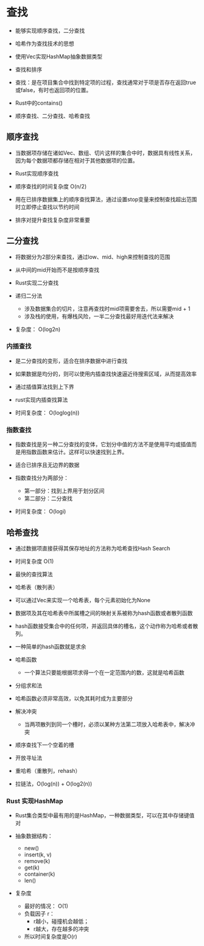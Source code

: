 # 查找

- 能够实现顺序查找，二分查找
- 哈希作为查找技术的思想
- 使用Vec实现HashMap抽象数据类型

- 查找和排序

- 查找：是在项目集合中找到特定项的过程，查找通常对于项是否存在返回true或false，有时也返回项的位置。

- Rust中的contains()

- 顺序查找、二分查找、哈希查找

## 顺序查找

- 当数据项存储在诸如Vec、数组、切片这样的集合中时，数据具有线性关系，因为每个数据项都存储在相对于其他数据项的位置。

- Rust实现顺序查找

- 顺序查找的时间复杂度 O(n/2)

- 用在已排序数据集上的顺序查找算法，通过设置stop变量来控制查找超出范围时立即停止查找以节约时间

- 排序对提升查找复杂度非常重要

## 二分查找

- 将数据分为2部分来查找，通过low、mid、high来控制查找的范围

- 从中间的mid开始而不是按顺序查找

- Rust实现二分查找

- 递归二分法
  - 涉及数据集合的切片，注意再查找时mid项需要舍去，所以需要mid + 1
  - 涉及栈的使用，有爆栈风险，一半二分查找最好用迭代法来解决

- 复杂度： O(log2n)

### 内插查找

- 是二分查找的变形，适合在排序数据中进行查找
- 如果数据是均分的，则可以使用内插查找快速逼近待搜索区域，从而提高效率

- 通过插值算法找到上下界

- rust实现内插查找算法

- 时间复杂度： O(loglog(n))

### 指数查找

- 指数查找是另一种二分查找的变体，它划分中值的方法不是使用平均或插值而是用指数函数来估计。这样可以快速找到上界。

- 适合已排序且无边界的数据

- 指数查找分为两部分：
  - 第一部分：找到上界用于划分区间
  - 第二部分：二分查找

- 时间复杂度： O(logi)

## 哈希查找

- 通过数据项直接获得其保存地址的方法称为哈希查找Hash Search

- 时间复杂度 O(1)

- 最快的查找算法

- 哈希表（散列表）

- 可以通过Vec来实现一个哈希表，每个元素初始化为None

- 数据项及其在哈希表中所属槽之间的映射关系被称为hash函数或者散列函数

- hash函数接受集合中的任何项，并返回具体的槽名，这个动作称为哈希或者散列。

- 一种简单的hash函数就是求余

- 哈希函数
  - 一个算法只要能根据项求得一个在一定范围内的数，这就是哈希函数


- 分组求和法

- 哈希函数必须非常高效，以免其耗时成为主要部分


- 解决冲突
  - 当两项散列到同一个槽时，必须以某种方法第二项放入哈希表中，解决冲突

- 顺序查找下一个空着的槽

- 开放寻址法

- 重哈希（重散列，rehash）

- 拉链法，O(log(n)) + O(log2(n))

### Rust 实现HashMap

- Rust集合类型中最有用的是HashMap，一种数据类型，可以在其中存储键值对

- 抽象数据结构：
  - new()
  - insert(k, v)
  - remove(k)
  - get(k)
  - container(k)
  - len()

- 复杂度
  - 最好的情况： O(1)
  - 负载因子 r：
    - r越小，碰撞机会越低；
    - r越大，存在越多的冲突
  - 所以时间复杂度是O(r)
